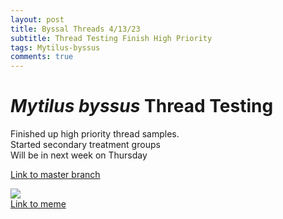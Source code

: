 ```yaml
---
layout: post
title: Byssal Threads 4/13/23
subtitle: Thread Testing Finish High Priority
tags: Mytilus-byssus
comments: true
---
```


# *Mytilus byssus* Thread Testing
Finished up high priority thread samples.<br> Started secondary treatment groups <br> Will be in next week on Thursday

[Link to master branch](https://github.com/mattgeorgephd/PSMFC-mytilus-byssus-pilot)

![](https://i.pinimg.com/originals/5b/ff/28/5bff286dbc5120133d4815c6a2cc15c5.jpg)<br>
[Link to meme](https://www.google.com/url?sa=i&url=https%3A%2F%2Fwww.pinterest.com%2Fpin%2F62557882294222936%2F&psig=AOvVaw0qksgiYff2oMsHPpB5YTc0&ust=1682533770727000&source=images&cd=vfe&ved=0CBAQjRxqFwoTCMD30fHUxf4CFQAAAAAdAAAAABAI)
